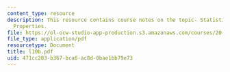 ```yaml
---
content_type: resource
description: This resource contains course notes on the topic- Statistical Mechanical
  Properties.
file: https://ol-ocw-studio-app-production.s3.amazonaws.com/courses/20-482j-foundations-of-algorithms-and-computational-techniques-in-systems-biology-spring-2006/471cc283b367bca6ac8d0bae1bb79e73_l10b.pdf
file_type: application/pdf
resourcetype: Document
title: l10b.pdf
uid: 471cc283-b367-bca6-ac8d-0bae1bb79e73
---
```

